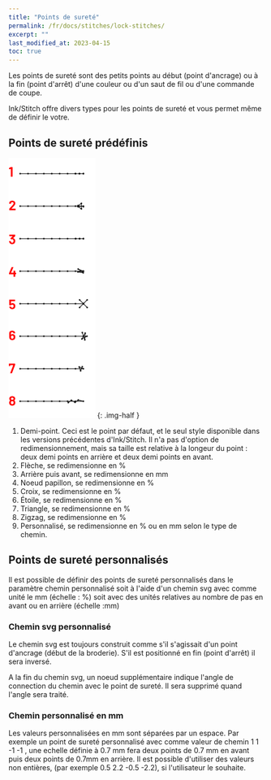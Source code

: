 ```yaml
---
title: "Points de sureté"
permalink: /fr/docs/stitches/lock-stitches/
excerpt: ""
last_modified_at: 2023-04-15
toc: true
---
```

Les points de sureté sont des petits points au début (point d'ancrage) ou à la fin (point d'arrêt)  d'une couleur ou d'un saut de fil ou d'une commande de coupe.


Ink/Stitch offre divers types pour les points de sureté et vous permet même de définir le votre.

## Points de sureté prédéfinis

![Variantes de points de sureté](/assets/images/docs/lock-stitches.png)
{: .img-half }

1. Demi-point. Ceci est le point par défaut, et le seul style disponible dans les versions précédentes d'Ink/Stitch. Il n'a pas d'option de redimensionnement, mais sa taille est relative à la longeur du point : deux demi points en arrière et deux demi points en avant.
2. Flèche, se redimensionne  en %
3. Arrière puis avant, se redimensionne  en mm
5. Noeud papillon, se redimensionne  en %
6. Croix, se redimensionne  en %
7. Étoile, se redimensionne  en %
8. Triangle, se redimensionne  en %
9. Zigzag, se redimensionne  en %
10. Personnalisé, se redimensionne  en % ou en mm selon le type de chemin.

## Points de sureté personnalisés

Il est possible de définir des points de sureté personnalisés  dans le paramètre chemin personnalisé soit à l'aide d'un chemin svg avec comme unité le mm (échelle : %) soit avec des unités relatives au nombre de pas en avant ou en arrière (échelle :mm)



### Chemin svg personnalisé

Le chemin svg est toujours construit comme s'il s'agissait d'un point d'ancrage (début de la broderie). S'il est positionné en fin (point d'arrêt) il sera inversé.

A la fin du chemin svg, un noeud supplémentaire indique l'angle de connection du chemin avec le point de sureté. Il sera supprimé quand l'angle sera traité.



### Chemin personnalisé en mm

Les valeurs personnalisées en mm sont séparées par un espace. Par exemple un point de sureté personnalisé avec comme valeur de chemin
1 1 -1 -1 , une echelle définie à 0.7 mm  fera deux points de 0.7 mm en avant puis deux points de 0.7mm en arrière.
Il est possible d'utiliser des valeurs non entières, (par exemple 0.5 2.2 -0.5 -2.2), si l'utilisateur le souhaite.

